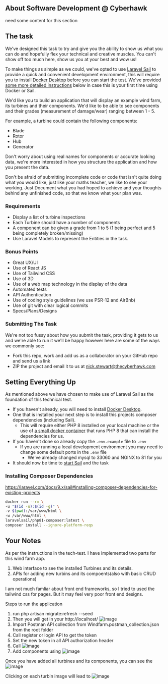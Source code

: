 ## About Software Development @ Cyberhawk

need some content for this section

## The task
We've designed this task to try and give you the ability to show us what you can do and hopefully flex your technical and creative muscles. You can't show off too much here, show us you at your best and wow us!

To make things as simple as we could, we've opted to use [Laravel Sail](https://laravel.com/docs/8.x/sail) to provide a quick and convenient development environment, this will require you to install
[Docker Desktop](https://www.docker.com/products/docker-desktop) before you can start the test. We've provided [some more detailed instructions](#setting-everything-up) below in case this is your first time using Docker or Sail.

We'd like you to build an application that will display an example wind farm, its turbines and their components.
We'd like to be able to see components and their grades (measurement of damage/wear) ranging between 1 - 5.

For example, a turbine could contain the following components:
- Blade
- Rotor
- Hub
- Generator

Don't worry about using real names for components or accurate looking data, we're more interested in how you structure the application and how you present the data.

Don't be afraid of submitting incomplete code or code that isn't quite doing what you would like, just like your maths teacher, we like to see your working.
Just Document what you had hoped to achieve and your thoughts behind any unfinished code, so that we know what your plan was.

### Requirements
- Display a list of turbine inspections
- Each Turbine should have a number of components
- A component can be given a grade from 1 to 5 (1 being perfect and 5 being completely broken/missing)
- Use Laravel Models to represent the Entities in the task.

### Bonus Points
- Great UX/UI
- Use of React JS
- Use of Tailwind CSS
- Use of 3D
- Use of a web map technology in the display of the data
- Automated tests
- API Authentication
- Use of coding style guidelines (we use PSR-12 and AirBnb)
- Use of git with clear logical commits
- Specs/Plans/Designs

### Submitting The Task
We're not too fussy about how you submit the task, providing it gets to us and we're able to run it we'll be happy however here are some of the ways we commonly see:
- Fork this repo, work and add us as a collaborator on your GitHub repo and send us a link
- ZIP the project and email it to us at nick.stewart@thecyberhawk.com

## Setting Everything Up
As mentioned above we have chosen to make use of Laravel Sail as the foundation of this technical test.
- If you haven't already, you will need to install [Docker Desktop](https://www.docker.com/products/docker-desktop).
- One that is installed your next step is to install this projects composer dependencies (including Sail).
    - This will require either PHP 8 installed on your local machine or the use of [a small docker container](https://laravel.com/docs/8.x/sail#installing-composer-dependencies-for-existing-projects) that runs PHP 8 that can install the dependencies for us.
- If you haven't done so already copy the `.env.example` file to `.env`
    - If you are running a local development environment you may need to change some default ports in the `.env` file
        - We've already changed mysql to 33060 and NGINX to 81 for you
- It should now be time to [start Sail](https://laravel.com/docs/8.x/sail#starting-and-stopping-sail) and the task

### Installing Composer Dependencies
https://laravel.com/docs/9.x/sail#installing-composer-dependencies-for-existing-projects
```bash
docker run --rm \
-u "$(id -u):$(id -g)" \
-v $(pwd):/var/www/html \
-w /var/www/html \
laravelsail/php81-composer:latest \
composer install --ignore-platform-reqs
```

## Your Notes
As per the instructions in the tech-test. I have implemented two parts for this wind farm app. 
1. Web interface to see the installed Turbines and its details.
2. APIs for adding new turbins and its compoents(also with basic CRUD operations)

I am not much famliar about front end frameworks, so I tried to used the tailwind css for pages. But it may feel very poor front end designs.

Steps to run the application

1. run php artisan migrate:refresh --seed
2. Then you will get in your http://localhost/
![image](https://user-images.githubusercontent.com/59043868/226894167-77f2c3a4-333e-48de-b0fe-c607091e6541.png)
3. Import Postman API collection from Windfarm.postman_collection.json from the root folder
4. Call register or login API to get the token
5. Set the new token in all API authorization header
6. Call ![image](https://user-images.githubusercontent.com/59043868/226895047-0370a909-5172-417b-8282-805cc8e4110d.png)
7. Add components using ![image](https://user-images.githubusercontent.com/59043868/226895300-0264d3f1-691f-464c-ba5e-11c8465d31c3.png)

Once you have added all turbines and its components, you can see the 
![image](https://user-images.githubusercontent.com/59043868/226895948-0a60644e-b7e0-4486-9a30-109147ea2057.png)

Clicking on each turbin image will lead to
![image](https://user-images.githubusercontent.com/59043868/226896184-f0bd555d-dbbd-4198-8f1a-78dcd1a86db6.png)




